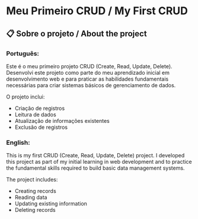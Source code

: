 # Meu Primeiro CRUD / My First CRUD

## 📋 Sobre o projeto / About the project

### Português:
Este é o meu primeiro projeto CRUD (Create, Read, Update, Delete). Desenvolvi este projeto como parte do meu aprendizado inicial em desenvolvimento web e para praticar as habilidades fundamentais necessárias para criar sistemas básicos de gerenciamento de dados.

O projeto inclui:
- Criação de registros
- Leitura de dados
- Atualização de informações existentes
- Exclusão de registros

### English:
This is my first CRUD (Create, Read, Update, Delete) project. I developed this project as part of my initial learning in web development and to practice the fundamental skills required to build basic data management systems.

The project includes:
- Creating records
- Reading data
- Updating existing information
- Deleting records

